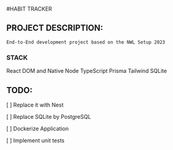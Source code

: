 #HABIT TRACKER

## PROJECT DESCRIPTION:

    End-to-End development project based on the NWL Setup 2023

### STACK

React DOM and Native
Node
TypeScript
Prisma
Tailwind
SQLite

## TODO:

 <p> [ ] Replace it with Nest </ p> 
 <p> [ ] Replace SQLite by PostgreSQL </ p> 
 <p> [ ] Dockerize Application </ p> 
 <p> [ ] Implement unit tests  </ p> 
